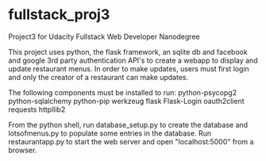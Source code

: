 # fullstack_proj3

Project3 for Udacity Fullstack Web Developer Nanodegree


This project uses python, the flask framework, an sqlite db 
and facebook and google 3rd party authentication API's to create a webapp to
display and update restaurant menus.  In order to make updates, users must 
first login and only the creator of a restaurant can make updates.

The following components must be installed to run: 
	python-psycopg2
	python-sqlalchemy
	python-pip
	werkzeug
	flask
	Flask-Login
	oauth2client
	requests
	httpllib2

From the python shell, run database_setup.py to create the database and 
lotsofmenus.py to populate some entries in the database.  Run
restaurantapp.py to start the web server and open "localhost:5000" from
a browser.

